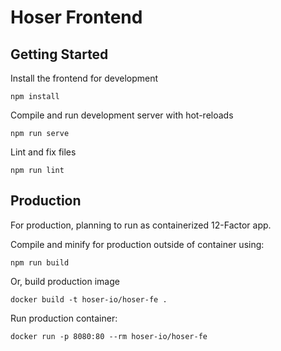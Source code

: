 # Hoser Frontend

## Getting Started
Install the frontend for development
```
npm install
```

Compile and run development server with hot-reloads
```
npm run serve
```

Lint and fix files
```
npm run lint
```

## Production
For production, planning to run as containerized 12-Factor app. 

Compile and minify for production outside of container using:
```
npm run build
```

Or, build production image
```
docker build -t hoser-io/hoser-fe .
```

Run production container:
```
docker run -p 8080:80 --rm hoser-io/hoser-fe
```
